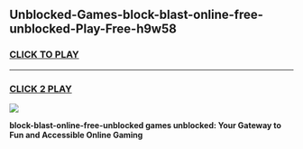 
## Unblocked-Games-block-blast-online-free-unblocked-Play-Free-h9w58
<h3>
<a href="https://premium76.site?title=block-blast-online-free-unblocked&ref=12A">CLICK TO PLAY</a></h3>
<hr>

<h3>
<a href="https://premium76.site?title=block-blast-online-free-unblocked&ref=12A">CLICK 2 PLAY</a>
  
</h3>

<a href="https://premium76.site?title=block-blast-online-free-unblocked&ref=12A"><img src="https://clearcache.store/games.png"></a>


**block-blast-online-free-unblocked games unblocked: Your Gateway to Fun and Accessible Online Gaming**
